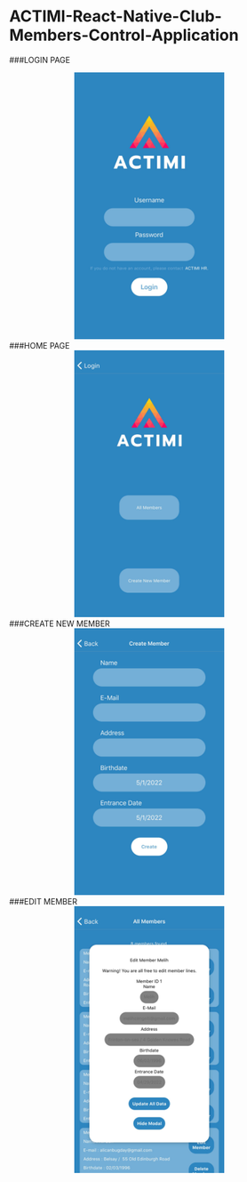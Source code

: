 # ACTIMI-React-Native-Club-Members-Control-Application

###LOGIN PAGE
<div align="center"><img src="assets/login.jpeg" alt="drawing" width="270" height="480"/></div>
###HOME PAGE
<div align="center"><img src="https://raw.githubusercontent.com/melihcengelli/ACTIMI-React-Native-Club-Members-Control-Application/main/assets/home.jpeg?token=GHSAT0AAAAAABRIHPXMRNQ6UJ2JGRCY6BLWYTP3JHA" alt="drawing" width="270" height="480"/></div>
###CREATE NEW MEMBER
<div align="center"><img src="https://raw.githubusercontent.com/melihcengelli/ACTIMI-React-Native-Club-Members-Control-Application/main/assets/createmember.jpeg?token=GHSAT0AAAAAABRIHPXMX2Q6LGNFRT4HSXY4YTP3JPA" alt="drawing" width="270" height="480"/></div>
###EDIT MEMBER
<div align="center"><img src="https://raw.githubusercontent.com/melihcengelli/ACTIMI-React-Native-Club-Members-Control-Application/main/assets/editmember.jpeg?token=GHSAT0AAAAAABRIHPXMATHG73KMEF4TOVSUYTP3JZA" alt="drawing" width="270" height="480"/></div>